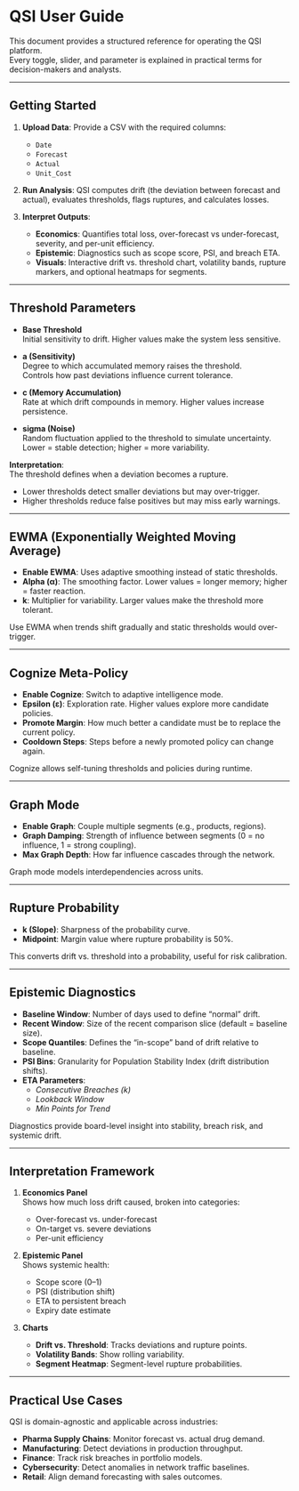 # QSI User Guide

This document provides a structured reference for operating the QSI platform.  
Every toggle, slider, and parameter is explained in practical terms for decision-makers and analysts.

---

## Getting Started

1. **Upload Data**: Provide a CSV with the required columns:
   - `Date`
   - `Forecast`
   - `Actual`
   - `Unit_Cost`

2. **Run Analysis**: QSI computes drift (the deviation between forecast and actual), evaluates thresholds, flags ruptures, and calculates losses.

3. **Interpret Outputs**:
   - **Economics**: Quantifies total loss, over-forecast vs under-forecast, severity, and per-unit efficiency.
   - **Epistemic**: Diagnostics such as scope score, PSI, and breach ETA.
   - **Visuals**: Interactive drift vs. threshold chart, volatility bands, rupture markers, and optional heatmaps for segments.

---

## Threshold Parameters

- **Base Threshold**  
  Initial sensitivity to drift. Higher values make the system less sensitive.

- **a (Sensitivity)**  
  Degree to which accumulated memory raises the threshold.  
  Controls how past deviations influence current tolerance.

- **c (Memory Accumulation)**  
  Rate at which drift compounds in memory. Higher values increase persistence.

- **sigma (Noise)**  
  Random fluctuation applied to the threshold to simulate uncertainty.  
  Lower = stable detection; higher = more variability.

**Interpretation**:  
The threshold defines when a deviation becomes a rupture.  
- Lower thresholds detect smaller deviations but may over-trigger.  
- Higher thresholds reduce false positives but may miss early warnings.

---

## EWMA (Exponentially Weighted Moving Average)

- **Enable EWMA**: Uses adaptive smoothing instead of static thresholds.  
- **Alpha (α)**: The smoothing factor. Lower values = longer memory; higher = faster reaction.  
- **k**: Multiplier for variability. Larger values make the threshold more tolerant.

Use EWMA when trends shift gradually and static thresholds would over-trigger.

---

## Cognize Meta-Policy

- **Enable Cognize**: Switch to adaptive intelligence mode.  
- **Epsilon (ε)**: Exploration rate. Higher values explore more candidate policies.  
- **Promote Margin**: How much better a candidate must be to replace the current policy.  
- **Cooldown Steps**: Steps before a newly promoted policy can change again.

Cognize allows self-tuning thresholds and policies during runtime.

---

## Graph Mode

- **Enable Graph**: Couple multiple segments (e.g., products, regions).  
- **Graph Damping**: Strength of influence between segments (0 = no influence, 1 = strong coupling).  
- **Max Graph Depth**: How far influence cascades through the network.

Graph mode models interdependencies across units.

---

## Rupture Probability

- **k (Slope)**: Sharpness of the probability curve.  
- **Midpoint**: Margin value where rupture probability is 50%.

This converts drift vs. threshold into a probability, useful for risk calibration.

---

## Epistemic Diagnostics

- **Baseline Window**: Number of days used to define “normal” drift.  
- **Recent Window**: Size of the recent comparison slice (default = baseline size).  
- **Scope Quantiles**: Defines the “in-scope” band of drift relative to baseline.  
- **PSI Bins**: Granularity for Population Stability Index (drift distribution shifts).  
- **ETA Parameters**:  
  - *Consecutive Breaches (k)*  
  - *Lookback Window*  
  - *Min Points for Trend*  

Diagnostics provide board-level insight into stability, breach risk, and systemic drift.

---

## Interpretation Framework

1. **Economics Panel**  
   Shows how much loss drift caused, broken into categories:
   - Over-forecast vs. under-forecast
   - On-target vs. severe deviations
   - Per-unit efficiency

2. **Epistemic Panel**  
   Shows systemic health:
   - Scope score (0–1)  
   - PSI (distribution shift)  
   - ETA to persistent breach  
   - Expiry date estimate  

3. **Charts**  
   - **Drift vs. Threshold**: Tracks deviations and rupture points.  
   - **Volatility Bands**: Show rolling variability.  
   - **Segment Heatmap**: Segment-level rupture probabilities.

---

## Practical Use Cases

QSI is domain-agnostic and applicable across industries:

- **Pharma Supply Chains**: Monitor forecast vs. actual drug demand.  
- **Manufacturing**: Detect deviations in production throughput.  
- **Finance**: Track risk breaches in portfolio models.  
- **Cybersecurity**: Detect anomalies in network traffic baselines.  
- **Retail**: Align demand forecasting with sales outcomes.  
